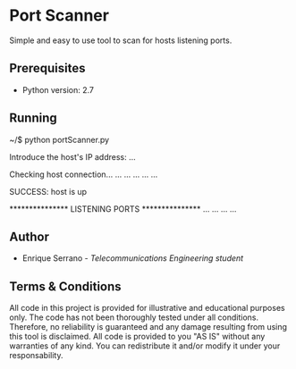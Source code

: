 # Port Scanner

Simple and easy to use tool to scan for hosts listening ports.


## Prerequisites

* Python version: 2.7


## Running

 ~/$ python portScanner.py

   Introduce the host's IP address: ...
   
   Checking host connection...
   ...
   ...
   ...
   ...
   ...

   SUCCESS: host is up

   *************** LISTENING PORTS ***************
   ...
   ...
   ...
   ...

## Author

* Enrique Serrano - *Telecommunications Engineering student*

## Terms & Conditions

All code in this project is provided for illustrative and educational purposes only. The code has not been thoroughly tested under all conditions. Therefore, no reliability is guaranteed and any damage resulting from using this tool is disclaimed. 
All code is provided to you "AS IS" without any warranties of any kind. You can redistribute it and/or modify it under your responsability.
